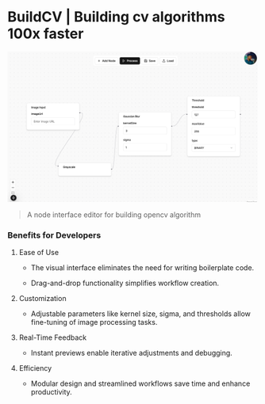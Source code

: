 # BuildCV | Building cv algorithms 100x faster

![](./public/hero.png)

> A node interface editor for building opencv algorithm

###  Benefits for Developers
1. Ease of Use

    - The visual interface eliminates the need for writing boilerplate code.

    - Drag-and-drop functionality simplifies workflow creation.

2. Customization

    - Adjustable parameters like kernel size, sigma, and thresholds allow fine-tuning of image processing tasks.

3. Real-Time Feedback

    - Instant previews enable iterative adjustments and debugging.

4. Efficiency

    - Modular design and streamlined workflows save time and enhance productivity.


